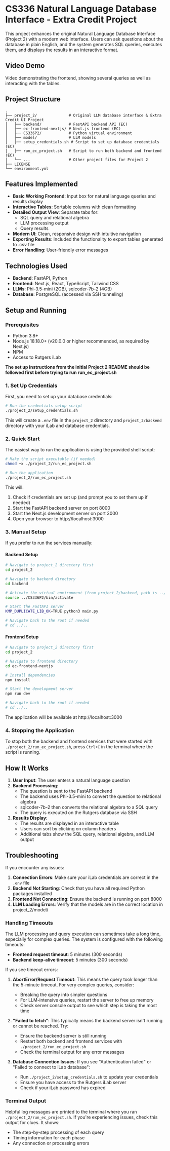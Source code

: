 # CS336 Natural Language Database Interface - Extra Credit Project

This project enhances the original Natural Language Database Interface (Project 2) with a modern web interface. Users can ask questions about the database in plain English, and the system generates SQL queries, executes them, and displays the results in an interactive format.

## Video Demo

Video demonstrating the frontend, showing several queries as well as interacting with the tables.

## Project Structure

```
.
├── project_2/              # Original LLM database interface & Extra Credit UI Project
│   ├── backend/            # FastAPI backend API (EC)
│   ├── ec-frontend-nextjs/ # Next.js frontend (EC)
│   ├── CS336P2/            # Python virtual environment
│   ├── model/              # LLM models
│   ├── setup_credentials.sh # Script to set up database credentials (EC)
│   ├── run_ec_project.sh   # Script to run both backend and frontend (EC)
│   └── ...                 # Other project files for Project 2
├── LICENSE
└── environment.yml
```

## Features Implemented

- **Basic Working Frontend**: Input box for natural language queries and results display
- **Interactive Tables**: Sortable columns with clean formatting
- **Detailed Output View**: Separate tabs for:
  - SQL query and relational algebra
  - LLM processing output
  - Query results
- **Modern UI**: Clean, responsive design with intuitive navigation
- **Exporting Results**: Included the functionality to export tables generated to .csv file
- **Error Handling**: User-friendly error messages

## Technologies Used

- **Backend**: FastAPI, Python
- **Frontend**: Next.js, React, TypeScript, Tailwind CSS
- **LLMs**: Phi-3.5-mini (2GB), sqlcoder-7b-2 (4GB)
- **Database**: PostgreSQL (accessed via SSH tunneling)

## Setup and Running

### Prerequisites

- Python 3.8+
- Node.js 18.18.0+ (v20.0.0 or higher recommended, as required by Next.js)
- NPM
- Access to Rutgers iLab


**The set up instructions from the initial Project 2 README should be followed first before trying to run run_ec_project.sh**

### 1. Set Up Credentials

First, you need to set up your database credentials:

```bash
# Run the credentials setup script 
./project_2/setup_credentials.sh
```

This will create a `.env` file in the `project_2` directory and `project_2/backend` directory with your iLab and database credentials.

### 2. Quick Start

The easiest way to run the application is using the provided shell script:

```bash
# Make the script executable (if needed)
chmod +x ./project_2/run_ec_project.sh

# Run the application
./project_2/run_ec_project.sh
```

This will:
1. Check if credentials are set up (and prompt you to set them up if needed)
2. Start the FastAPI backend server on port 8000
3. Start the Next.js development server on port 3000
4. Open your browser to http://localhost:3000

### 3. Manual Setup

If you prefer to run the services manually:

#### Backend Setup

```bash
# Navigate to project_2 directory first
cd project_2

# Navigate to backend directory
cd backend

# Activate the virtual environment (from project_2/backend, path is ../CS336P2)
source ../CS336P2/bin/activate  

# Start the FastAPI server
KMP_DUPLICATE_LIB_OK=TRUE python3 main.py

# Navigate back to the root if needed
# cd ../..
```

#### Frontend Setup

```bash
# Navigate to project_2 directory first
cd project_2

# Navigate to frontend directory
cd ec-frontend-nextjs

# Install dependencies
npm install

# Start the development server
npm run dev

# Navigate back to the root if needed
# cd ../..
```

The application will be available at http://localhost:3000

### 4. Stopping the Application

To stop both the backend and frontend services that were started with `./project_2/run_ec_project.sh`, press `Ctrl+C` in the terminal where the script is running.

## How It Works

1. **User Input**: The user enters a natural language question
2. **Backend Processing**:
   - The question is sent to the FastAPI backend
   - The backend uses Phi-3.5-mini to convert the question to relational algebra
   - sqlcoder-7b-2 then converts the relational algebra to a SQL query
   - The query is executed on the Rutgers database via SSH
3. **Results Display**:
   - The results are displayed in an interactive table
   - Users can sort by clicking on column headers
   - Additional tabs show the SQL query, relational algebra, and LLM output

## Troubleshooting

If you encounter any issues:

1. **Connection Errors**: Make sure your iLab credentials are correct in the `.env` file
2. **Backend Not Starting**: Check that you have all required Python packages installed
3. **Frontend Not Connecting**: Ensure the backend is running on port 8000
4. **LLM Loading Errors**: Verify that the models are in the correct location in project_2/model/

### Handling Timeouts

The LLM processing and query execution can sometimes take a long time, especially for complex queries. The system is configured with the following timeouts:

- **Frontend request timeout**: 5 minutes (300 seconds)
- **Backend keep-alive timeout**: 5 minutes (300 seconds)

If you see timeout errors:

1. **AbortError/Request Timeout**: This means the query took longer than the 5-minute timeout. For very complex queries, consider:
   - Breaking the query into simpler questions
   - For LLM-intensive queries, restart the server to free up memory
   - Check server console output to see which step is taking the most time

2. **"Failed to fetch"**: This typically means the backend server isn't running or cannot be reached. Try:
   - Ensure the backend server is still running
   - Restart both backend and frontend services with `./project_2/run_ec_project.sh`
   - Check the terminal output for any error messages

3. **Database Connection Issues**: If you see "Authentication failed" or "Failed to connect to iLab database":
   - Run `./project_2/setup_credentials.sh` to update your credentials
   - Ensure you have access to the Rutgers iLab server
   - Check if your iLab password has expired

### Terminal Output

Helpful log messages are printed to the terminal where you ran `./project_2/run_ec_project.sh`. If you're experiencing issues, check this output for clues. It shows:

- The step-by-step processing of each query
- Timing information for each phase
- Any connection or processing errors

